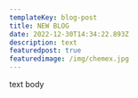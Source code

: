 ```yaml
---
templateKey: blog-post
title: NEW BLOG
date: 2022-12-30T14:34:22.893Z
description: text
featuredpost: true
featuredimage: /img/chemex.jpg
---
```

t﻿ext body